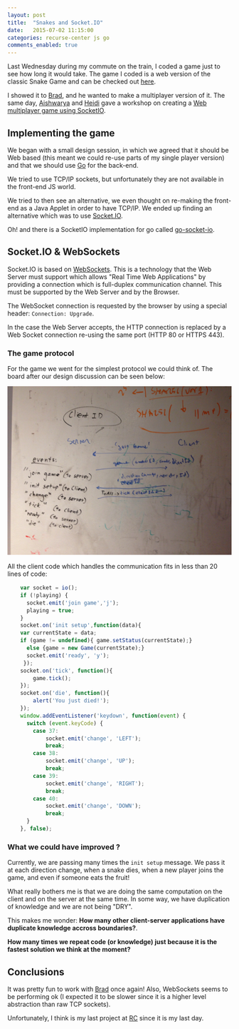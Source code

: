 ```yaml
---
layout: post
title:  "Snakes and Socket.IO"
date:   2015-07-02 11:15:00
categories: recurse-center js go
comments_enabled: true
---
```


Last Wednesday during my commute on the train, I coded a game just to see how long it would take. The game I coded is a web version of the classic Snake Game and can be checked out [here][1].

I showed it to [Brad][2], and he wanted to make a multiplayer version of it. The same day,  [Aishwarya][4] and [Heidi][3] gave a workshop on creating a [Web multiplayer game using SocketIO][5].

## Implementing the game ##

We began with a small design session, in which we agreed that it should be Web based (this meant we could re-use parts of my single player version) and that we should use [Go][7] for the back-end.

We tried to use TCP/IP sockets, but unfortunately they are not available in the front-end JS world.

We tried to then see an alternative, we even thought on re-making the front-end as a Java Applet in order to have TCP/IP. We ended up finding an alternative which was to use [Socket.IO][6].

Oh! and there is a SocketIO implementation for go called [go-socket-io][8].

## Socket.IO & WebSockets ##

Socket.IO is based on [WebSockets][10]. This is a technology that the Web Server must support which allows "Real Time Web Applications" by providing a connection which is full-duplex communication channel. This must be supported by the Web Server and by the Browser.

The WebSocket connection is requested by the browser by using a special header: `Connection: Upgrade`.

In the case the Web Server accepts, the HTTP connection is replaced by a Web Socket connection re-using the same port (HTTP 80 or HTTPS 443).

### The game protocol ###

For the game we went for the simplest protocol we could think of. The board after our design discussion can be seen below:

![DesignSession](public/multiplayer-snake-design.jpg "Design of the Protocol image")

All the client code which handles the communication fits in less than 20 lines of code:

```javascript
	var socket = io();
    if (!playing) {
      socket.emit('join game','j');
      playing = true;
    }
    socket.on('init setup',function(data){
    var currentState = data;  
	if (game != undefined){ game.setStatus(currentState);}
      else {game = new Game(currentState);}
      socket.emit('ready', 'y');
	 });
    socket.on('tick', function(){
        game.tick();
    });
    socket.on('die', function(){
        alert('You just died!');
    });
    window.addEventListener('keydown', function(event) {
      switch (event.keyCode) {
        case 37:
            socket.emit('change', 'LEFT');
            break;
        case 38:
            socket.emit('change', 'UP');
            break;
        case 39:
            socket.emit('change', 'RIGHT');
            break;
        case 40:
            socket.emit('change', 'DOWN');
            break;
      }
    }, false);
```

### What we could have improved ? ###

Currently, we are passing many times the `init setup` message. We pass it at each direction change, when a snake dies, when a new player joins the game, and even if someone eats the fruit!

What really bothers me is that we are doing the same computation on the client and on the server at the same time. In some way, we have duplication of knowledge and we are not being "DRY".

This makes me wonder: **How many other client-server applications have duplicate knowledge accross boundaries?**.

**How many times we repeat code (or knowledge) just because it is the fastest solution we think at the moment?**

## Conclusions ##

It was pretty fun to work with [Brad][2] once again! Also, WebSockets seems to be performing ok (I expected it to be slower since it is a higher level abstraction than raw TCP sockets).

Unfortunately, I think is my last project at [RC][9] since it is my last day.

[1]: http://pietro.menna.net.br/web_snake
[2]: https://twitter.com/daveypocket
[3]: https://twitter.com/HeidiKasemir
[4]: https://twitter.com/aishwarya923
[5]: https://github.com/hkasemir/RCworkshopMultiPlayerGame
[6]: https://github.com/Automattic/socket.io
[7]: https://golang.org
[8]: https://github.com/googollee/go-socket.io
[9]: http://recurse.com/
[10]: https://www.websocket.org/aboutwebsocket.html
